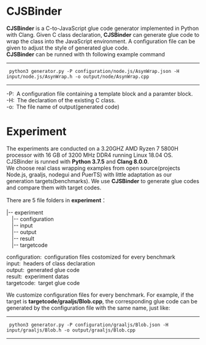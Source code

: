 # CJSBinder

**CJSBinder** is a C-to-JavaScript glue code generator implemented in Python with Clang. Given C class declaration, **CJSBinder** can generate glue code to wrap the class into the JavaScript environment. A configuration file can be given to adjust the style of generated glue code.    
**CJSBinder** can be runned with th following example command

---
     python3 generator.py -P configuration/node.js/AsynWrap.json -H input/node.js/AsynWrap.h -o output/node/AsynWrap.cpp
---

-P:&ensp;A configuration file containing a template block and a paramter block.  
-H:&ensp;The declaration of the existing C class.       
-o:&ensp;The file name of output(generated code)    

# Experiment
The experiments are conducted on a 3.20GHZ AMD Ryzen 7 5800H processor with 16 GB of 3200 MHz DDR4 running Linux 18.04 OS. CJSBinder is runned with **Python 3.7.5** and **Clang 8.0.0**.  
We choose real class wrapping examples from open source(projects Node.js, graaljs, nodegui and PuerTS) with little adaptation as our generation targets(benchmarks). We use **CJSBinder** to generate glue codes and compare them with target codes.  

There are 5 file folders in **experiment**：

|-- experiment  
&emsp;|-- configuration  
&emsp;|-- input  
&emsp;|-- output  
&emsp;|-- result  
&emsp;|-- targetcode  
    
configuration:&ensp;configuration files costomized for every benchmark  
input:&ensp;headers of class declaration  
output:&ensp;generated glue code  
result:&ensp;experiment datas  
targetcode:&ensp;target glue code  

We customize configuration files for every benchmark. For example, if the target is **targetcode/graaljs/Blob.cpp**, the corresponding glue code can be generated by the configuration file with the same name, just like:

---
     python3 generator.py -P configuration/graaljs/Blob.json -H input/graaljs/Blob.h -o output/graaljs/Blob.cpp
---
